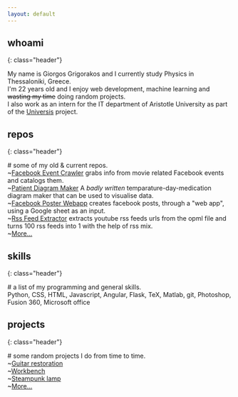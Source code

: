 ```yaml
---
layout: default
---
```


## whoami
{: class="header"}

My name is <span class="highlight">Giorgos Grigorakos</span> and I currently study <span class="highlight">Physics</span> in Thessaloniki, Greece.  
I'm 22 years old and I enjoy web development, machine learning and ~~wasting my time~~ doing random projects.  
I also work as an intern for the IT department of Aristotle University as part of the  [Universis](https://gitlab.com/universis) project.  

## repos 
{: class="header"}

<span class="underlines">\# some of my old & current repos. </span>   
~[Facebook Event Crawler](https://github.com/GeorgeGrig/FB-Event-Crawler) grabs info from movie related Facebook events and catalogs them.  
~[Patient Diagram Maker](https://github.com/GeorgeGrig/Patient-diagram-maker) A *badly written* temparature-day-medication diagram maker that can be used to visualise data.   
~[Facebook Poster Webapp](https://github.com/GeorgeGrig/Facebook-Poster-WebApp) creates facebook posts, through a "web app", using a Google sheet as an input.  
~[Rss Feed Extractor](https://github.com/GeorgeGrig/Rss-feed-extractor) extracts youtube rss feeds urls from the opml file and turns 100 rss feeds into 1 with the help of rss mix.  
~[More...](https://github.com/GeorgeGrig?tab=repositories)  

## skills
{: class="header"}

<span class="underlines">\# a list of my programming and general skills.</span>   
Python, CSS, HTML, Javascript, Angular, Flask, TeX, Matlab, git, Photoshop, Fusion 360, Microsoft office  

## projects
{: class="header"}

<span class="underlines"># some random projects I do from time to time.</span>  
~[Guitar restoration](./posts/guitar-restoration)  
~[Workbench](./posts/workbench)  
~[Steampunk lamp](./posts/steampunk-lamp)  
~[More...](/projects) 